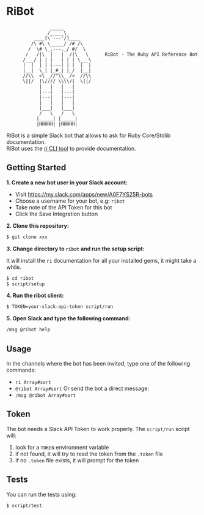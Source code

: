 # RiBot

```
                _____
               /_____\
          ____[\`---'/]____
         /\ #\ \_____/ /# /\
        /  \# \_.---._/ #/  \
       /   /|\  |   |  /|\   \      RiBot - The Ruby API Reference Bot
      /___/ | | |   | | | \___\
      |  |  | | |---| | |  |  |     
      |__|  \_| |_#_| |_/  |__|     
      //\\  <\ _//^\\_ />  //\\     
      \||/  |\//// \\\\/|  \||/
            |   |   |   |           
            |---|   |---|
            |---|   |---|
            |   |   |   |
            |___|   |___|
            /   \   /   \
           |_____| |_____|
           |HHHHH| |HHHHH|
```

RiBot is a simple Slack bot that allows to ask for Ruby Core/Stdlib documentation.  
RiBot uses the [ri CLI tool](http://www.jstorimer.com/blogs/workingwithcode/7766081-5-reasons-you-should-use-ri-to-read-ruby-documentation) to provide documentation.

## Getting Started

**1. Create a new bot user in your Slack account:**

- Visit https://my.slack.com/apps/new/A0F7YS25R-bots
- Choose a username for your bot, e.g: `ribot`
- Take note of the API Token for this bot
- Click the Save Integration button

**2. Clone this repository:**

```bash
$ git clone xxx
``` 

**3. Change directory to `ribot` and run the setup script:**

It will install the `ri` documentation for all your installed gems, it might take a while.

```bash
$ cd ribot
$ script/setup
``` 

**4. Run the ribot client:**

```bash
$ TOKEN=your-slack-api-token script/run
``` 

**5. Open Slack and type the following command:**

```bash
/msg @ribot help
``` 

## Usage

In the channels where the bot has been invited, type one of the following commands:
- `ri Array#sort`
- `@ribot Array#sort`
Or send the bot a direct message:
- `/msg @ribot Array#sort`

## Token

The bot needs a Slack API Token to work properly.
The `script/run` script will:
1. look for a `TOKEN` environment variable
2. if not found, it will try to read the token from the `.token` file
3. if no `.token` file exists, it will prompt for the token

## Tests

You can run the tests using:

```bash
$ script/test
```
